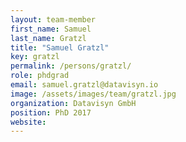 ```yaml
---
layout: team-member
first_name: Samuel
last_name: Gratzl
title: "Samuel Gratzl"
key: gratzl
permalink: /persons/gratzl/
role: phdgrad
email: samuel.gratzl@datavisyn.io
image: /assets/images/team/gratzl.jpg
organization: Datavisyn GmbH
position: PhD 2017
website: 
---
```

